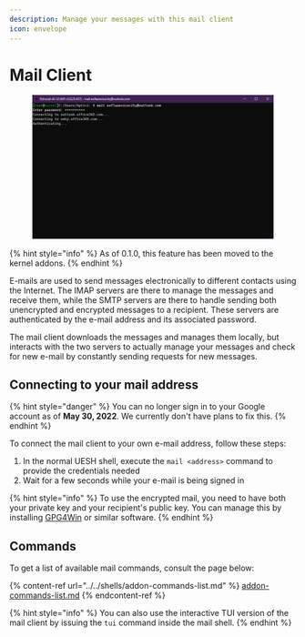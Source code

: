 ```yaml
---
description: Manage your messages with this mail client
icon: envelope
---
```


# Mail Client

<figure><img src="../../../../.gitbook/assets/007-mail.png" alt=""><figcaption></figcaption></figure>

{% hint style="info" %}
As of 0.1.0, this feature has been moved to the kernel addons.
{% endhint %}

E-mails are used to send messages electronically to different contacts using the Internet. The IMAP servers are there to manage the messages and receive them, while the SMTP servers are there to handle sending both unencrypted and encrypted messages to a recipient. These servers are authenticated by the e-mail address and its associated password.

The mail client downloads the messages and manages them locally, but interacts with the two servers to actually manage your messages and check for new e-mail by constantly sending requests for new messages.

## Connecting to your mail address

{% hint style="danger" %}
You can no longer sign in to your Google account as of **May 30, 2022**. We currently don't have plans to fix this.
{% endhint %}

To connect the mail client to your own e-mail address, follow these steps:

1. In the normal UESH shell, execute the `mail <address>` command to provide the credentials needed
2. Wait for a few seconds while your e-mail is being signed in

{% hint style="info" %}
To use the encrypted mail, you need to have both your private key and your recipient's public key. You can manage this by installing [GPG4Win](https://www.gpg4win.org/) or similar software.
{% endhint %}

## Commands

To get a list of available mail commands, consult the page below:

{% content-ref url="../../shells/addon-commands-list.md" %}
[addon-commands-list.md](../../shells/addon-commands-list.md)
{% endcontent-ref %}

{% hint style="info" %}
You can also use the interactive TUI version of the mail client by issuing the `tui` command inside the mail shell.
{% endhint %}
